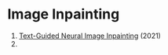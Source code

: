 # Image Inpainting
1. [Text-Guided Neural Image Inpainting](https://arxiv.org/abs/2004.03212) (2021)
2. 
